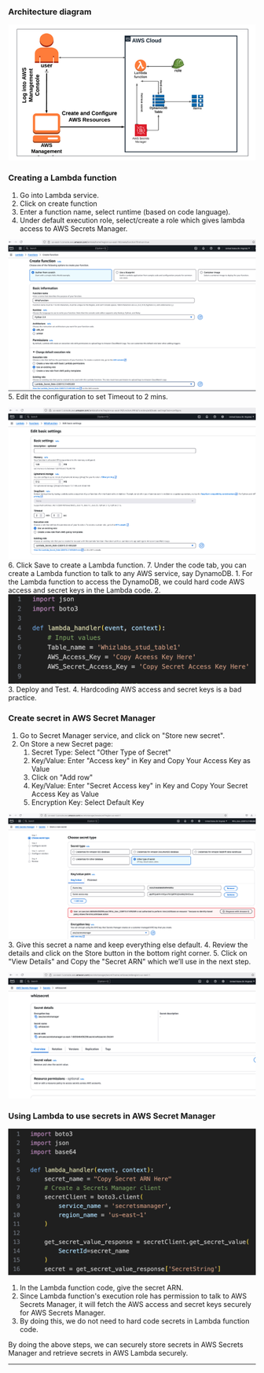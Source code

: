 
### Architecture diagram

![arch-retrievesecretsstoredinAWSSecretsManagerwithAWSLambda.png](Attachments/arch-retrievesecretsstoredinAWSSecretsManagerwithAWSLambda.png)

### Creating a Lambda function

1. Go into Lambda service.
2. Click on create function
3. Enter a function name, select runtime (based on code language).
4. Under default execution role, select/create a role which gives lambda access to AWS Secrets Manager.

![lambdacreatefunction.png](Attachments/lambdacreatefunction.png)
5. Edit the configuration to set Timeout to 2 mins.

![lambdafunctionconfigurationedit.png](Attachments/lambdafunctionconfigurationedit.png)
6. Click Save to create a Lambda function.
7. Under the code tab, you can create a Lambda function to talk to any AWS service, say DynamoDB.
	1. For the Lambda function to access the DynamoDB, we could hard code AWS access and secret keys in the Lambda code.
	2. ![hardcodecredsinlambda.png](Attachments/hardcodecredsinlambda.png)
	3. Deploy and Test.
	4. Hardcoding AWS access and secret keys is a bad practice.

### Create secret in AWS Secret Manager

1. Go to Secret Manager service, and click on "Store new secret".
2.  On Store a new Secret page:
	1. Secret Type: Select "Other Type of Secret"
	2. Key/Value: Enter "Access key" in Key and Copy Your Access Key as Value
	3. Click on "Add row"
	4. Key/Value: Enter "Secret Access key" in Key and Copy Your Secret Access Key as Value
	5. Encryption Key: Select Default Key

![secretsmanageraddsecret.png](Attachments/secretsmanageraddsecret.png)
3. Give this secret a name and keep everything else default.
4. Review the details and click on the Store button in the bottom right corner.
5. Click on "View Details" and Copy the "Secret ARN" which we’ll use in the next step.


![secretcreatedinsecretsmanager.png](Attachments/secretcreatedinsecretsmanager.png)

### Using Lambda to use secrets in AWS Secret Manager

![lambdausesecretsinsecretsmanager.png](Attachments/lambdausesecretsinsecretsmanager.png)

1. In the Lambda function code, give the secret ARN.
2. Since Lambda function's execution role has permission to talk to AWS Secrets Manager, it will fetch the AWS access and secret keys securely for AWS Secrets Manager.
3. By doing this, we do not need to hard code secrets in Lambda function code.

By doing the above steps, we can securely store secrets in AWS Secrets Manager and retrieve secrets in AWS Lambda securely.


---
